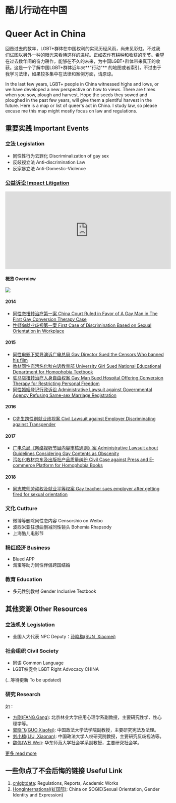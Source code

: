 # 酷儿行动在中国
# Queer Act in China

回首过去的数年，LGBT+群体在中国权利的实现历经风雨，尚未见彩虹。不过我们试图以另外一种的眼光来看待这样的进程。正如农作有耕种和收获的季节。希望在过去数年间的奋力耕作，能够在不久的未来，为中国LGBT+群体带来真正的收获。这是一个了解中国LGBT+群体近年来**"行动"** 的地图或者索引，不过由于我学习法律，如果较多集中在法律和案例方面，请原谅。

In the last few years, LGBT+ people in China witnessed highs and lows, or we have developed a new perspective on how to views. There are times when you sow, plough and harvest. Hope the seeds they sowed and ploughed in the past few years, will give them a plentiful harvest in the future. Here is a map or list of queer's act in China. I study law, so please excuse me this map might mostly focus on law and regulations.

## 重要实践 Important Events

### 立法 Legislation
* 同性性行为去罪化 Discriminalization of gay sex
* 反歧视立法 Anti-discrimination Law
* 反家暴立法 Anti-Domestic-Violence

### [公益诉讼 Impact Litigation](./litigation.md)

<iframe id="embed_dom" name="embed_dom" frameborder="0" style="display:block;width:525px; height:245px;" src="https://www.processon.com/embed/5d8480d0e4b016b3d5c4bca6"></iframe>

#### 概览 Overview
![](http://assets.processon.com/chart_image/5cc20886e4b0841b8440257f.png)

#### 2014

* [同性恋扭转治疗第一案 China Court Ruled in Favor of A Gay Man in The First Gay Conversion Therapy Case](./yanzi.md)
* [性倾向就业歧视第一案 First Case of Discrimination Based on Sexual Orientation in Workplace](./xiaohongmao.md)

#### 2015
* [同性电影下架导演诉广电总局 Gay Director Sued the Censors Who banned his film](./fanpopo.md)
* [教材同性恋污名化秋白诉教育部 University Girl Sued National Educational Department for Homophobia Textbook](./qiubai.md)
* [驻马店扭转治疗人身自由权案 Gay Man Sued Hospital Offering Conversion Therapy for Restricting Personal Freedom](./zhumadian.md)
* [同性婚姻登记行政诉讼 Administrative Lawsuit against Governmental Agency Refusing Same-sex Marriage Registration](./sunwenlin.md)

#### 2016
* [C先生跨性别就业歧视案 Civil Lawsuit against Employer Discriminating against Transgender](./cxiansheng.md)

#### 2017
* [广电总局《网络视听节目内容审核通则》案 Administrative Lawsuit about Guidelines Considering Gay Contents as Obscenity ](./tongze.md)
* [污名化教材京东及出版社产品质量纠纷 Civil Case against Press and E-commerce Platform for Homophobia Books](./xixi.md)

#### 2018
* [同志教师劳动权及就业平等权案 Gay teacher sues employer after getting fired for sexual orientation](./mingjue.md)


### 文化 Cutlture
* 微博等删除同性恋内容 Censorshio on Weibo 
* 波西米亚狂想曲删减同性镜头 Bohemia Rhapsody
* 上海酷儿电影节

### 粉红经济 Business
* Blued APP
* 淘宝等助力同性伴侣跨国结婚

### 教育 Education
* 多元性别教材 Gender Inclusive Textbook


## 其他资源 Other Resources

### 立法机关 Legislation
* 全国人大代表 NPC Deputy：[孙晓梅(SUN, Xiaomei)](http://www.cwu.edu.cn/xww/kyxz/47972.htm)


### 社会组织 Civil Society

* 同语 Common Language
* LGBT权促会 LGBT Right Advocacy CHINA

(...等待更新 To be updated)

### 研究 Research

如：

* [方刚(FANG,Gang)](https://baike.baidu.com/item/方刚/9478294?fr=aladdin): 北京林业大学应用心理学系副教授，主要研究性学、性心理学等。
* [郭晓飞(GUO,Xiaofei)](http://fxy.cupl.edu.cn/info/1091/2610.htm): 中国政法大学法学院副教授，主要研究宪法及法理。
* [刘小楠(LIU, Xiaonan)](http://rqyjy.cupl.edu.cn/info/1031/1702.htm): 中国政法大学人权研究院教授，主要研究反歧视法等。
* [魏伟(WEI,Wei)](https://www.douban.com/note/558790908/): 华东师范大学社会学系副教授，主要研究社会学。

 [更多 read more](./yanjiu.md)




## 一些你点了不会后悔的链接 Useful Link

1. [cnlgbtdata](https://cnlgbtdata.com/): Regulations, Reports, Academic Works
2. [HongInternational(虹国际)](http://rainbowun.org): China on SOGIE(Sexual Orientation, Gender Identity and Expression)

